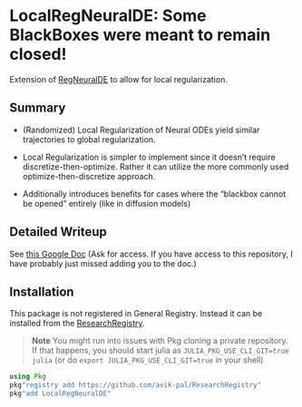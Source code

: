 # LocalRegNeuralDE: Some BlackBoxes were meant to remain closed!

Extension of [RegNeuralDE](https://arxiv.org/abs/2105.03918) to allow for local
regularization.

## Summary

* (Randomized) Local Regularization of Neural ODEs yield similar trajectories to global
  regularization.

* Local Regularization is simpler to implement since it doesn’t require
  discretize-then-optimize. Rather it can utilize the more commonly used
  optimize-then-discretize approach.

* Additionally introduces benefits for cases where the “blackbox cannot be opened” entirely
  (like in diffusion models)

## Detailed Writeup

See [this Google Doc](https://docs.google.com/document/d/1ArAYWk4uix-RILJQRTCF3dIabsCCgtOvB9ZMQbFo1SA/edit?usp=sharing)
(Ask for access. If you have access to this repository, I have probably just missed adding
you to the doc.)

## Installation

This package is not registered in General Registry. Instead it can be installed from the
[ResearchRegistry](https://github.com/avik-pal/ResearchRegistry).

> **Note**
> You might run into issues with Pkg cloning a private repository. If that happens, you
  should start julia as `JULIA_PKG_USE_CLI_GIT=true julia` (or do
  `export JULIA_PKG_USE_CLI_GIT=true` in your shell)

```julia
using Pkg
pkg"registry add https://github.com/avik-pal/ResearchRegistry"
pkg"add LocalRegNeuralDE"
```
